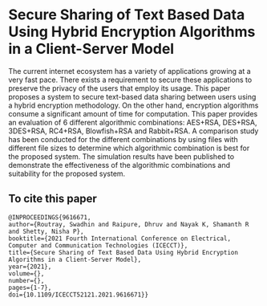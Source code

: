 # Secure Sharing of Text Based Data Using Hybrid Encryption Algorithms in a Client-Server Model

The current internet ecosystem has a variety of applications growing at a very fast pace. There exists a requirement to secure these applications to preserve the privacy of the users that employ its usage. This paper proposes a system to secure text-based data sharing between users using a hybrid encryption methodology. On the other hand, encryption algorithms consume a significant amount of time for computation. This paper provides an evaluation of 6 different algorithmic combinations: AES+RSA, DES+RSA, 3DES+RSA, RC4+RSA, Blowfish+RSA and Rabbit+RSA. A comparison study has been conducted for the different combinations by using files with different file sizes to determine which algorithmic combination is best for the proposed system. The simulation results have been published to demonstrate the effectiveness of the algorithmic combinations and suitability for the proposed system.

## To cite this paper

```
@INPROCEEDINGS{9616671, 
author={Routray, Swadhin and Raipure, Dhruv and Nayak K, Shamanth R and Shetty, Nisha P},  
booktitle={2021 Fourth International Conference on Electrical, Computer and Communication Technologies (ICECCT)},   
title={Secure Sharing of Text Based Data Using Hybrid Encryption Algorithms in a Client-Server Model},   
year={2021},  
volume={},  
number={},  
pages={1-7},  
doi={10.1109/ICECCT52121.2021.9616671}}
```
